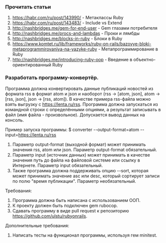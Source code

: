 ### Прочитать статьи
1. https://habr.com/ru/post/143990/ - Метаклассы Ruby
1. https://habr.com/ru/post/143483/ - Include vs Extend
1. http://nashbridges.me/gem-for-end-user - Gem глазами потребителя
1. http://nashbridges.me/procs-and-lambdas - Проки и лямбды
1. http://nashbridges.me/blocks-in-ruby - Блоки в Ruby
1. https://www.komtet.ru/lib/frameworks/ruby-on-rails/bazovye-bloki-metaprogrammirovaniya-na-yazyke-ruby - Метапрограммирование в Ruby
1. http://nashbridges.me/introducing-ruby-oop - Введение в объектно-ориентированный Ruby

### Разработать программу-конвертёр.
Программа должна конвертировать данные публикаций новостей из формата rss в формат atom и json и наоборот (rss -> [atom, json], atom -> [rss, json], json -> [rss, atom]).
В качестве примера rss-файла можно взять выгрузку с https://lenta.ru/rss.
Программа должна запускаться из командной строки с определёнными опциями, а результат записывать в файл (имя файла - произвольное). Допускается вывод данных на консоль.

Пример запуска программы:
$ converter --output-format=atom --input=https://lenta.ru/rss
1. Параметр output-format (выходной формат) может принимать значения rss, atom или json. Параметр output-format обязательный.
1. Параметр input (источник данных) может принимать в качестве значения путь до файла на файловой системе или ссылку в Интернете. Параметр input обязательный.
1. Также программа должна поддерживать опцию --sort, которая может принимать значение asc или desc, который сортирует записи по полю "время публикации". Параметр необязательный.

Требования:
1. Программа должна быть написана с использованием ООП.
1. К проекту должен быть подключен gem rubocop.
1. Сдавать программу в виде pull request к репозиторию https://github.com/ulstu/rubyonrails.

Дополнительные требования:
1. Написать тесты на функционал программы, используя гем minitest.
